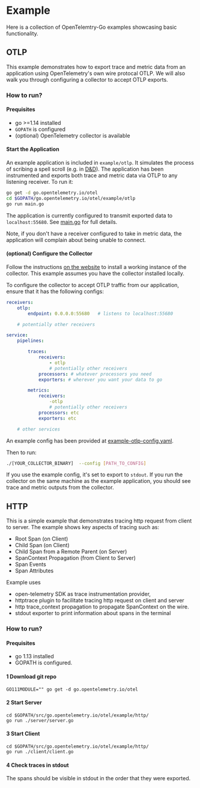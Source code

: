 # Example
Here is a collection of OpenTelemtry-Go examples showcasing basic functionality.

## OTLP
This example demonstrates how to export trace and metric data from an
application using OpenTelemetry's own wire protocal OTLP. We will also walk
you through configuring a collector to accept OTLP exports.

### How to run?

#### Prequisites
- go >=1.14 installed
- `GOPATH` is configured
- (optional) OpenTelemetry collector is available

#### Start the Application
An example application is included in `example/otlp`. It simulates the process
of scribing a spell scroll (e.g. in [D&D](https://roll20.net/compendium/dnd5e/Spell%20Scroll#content)).
The application has been instrumented and exports both trace and metric data
via OTLP to any listening receiver. To run it:

```sh
go get -d go.opentelemetry.io/otel
cd $GOPATH/go.opentelemetry.io/otel/example/otlp
go run main.go
```

The application is currently configured to transmit exported data to
`localhost:55680`. See [main.go](example/otlp/main.go) for full details.

Note, if you don't have a receiver configured to take in metric data, the
application will complain about being unable to connect.

#### (optional) Configure the Collector
Follow the instructions [on the
website](https://opentelemetry.io/docs/collector/about/) to install a working
instance of the collector. This example assumes you have the collector installed
locally.

To configure the collector to accept OTLP traffic from our application,
ensure that it has the following configs:

```yaml
receivers:
    otlp:
        endpoint: 0.0.0.0:55680   # listens to localhost:55680

    # potentially other receivers

service:
    pipelines:

        traces:
            receivers:
                - otlp
                # potentially other receivers
            processors: # whatever processors you need
            exporters: # wherever you want your data to go

        metrics:
            receivers:
                -otlp
                # potentially other receivers
            processors: etc
            exporters: etc

    # other services
```

An example config has been provided at
[example-otlp-config.yaml](example/otlp/example-otlp-config.yaml).

Then to run:
```sh
./[YOUR_COLLECTOR_BINARY]  --config [PATH_TO_CONFIG]
```

If you use the example config, it's set to export to `stdout`. If you run
the collector on the same machine as the example application, you should
see trace and metric outputs from the collector.



## HTTP
This is a simple example that demonstrates tracing http request from client to server. The example
shows key aspects of tracing such as:

- Root Span (on Client)
- Child Span (on Client)
- Child Span from a Remote Parent (on Server)
- SpanContext Propagation (from Client to Server)
- Span Events
- Span Attributes

Example uses
- open-telemetry SDK as trace instrumentation provider,
- httptrace plugin to facilitate tracing http request on client and server
- http trace_context propagation to propagate SpanContext on the wire.
- stdout exporter to print information about spans in the terminal

### How to run?

#### Prequisites

- go 1.13 installed
- GOPATH is configured.

#### 1 Download git repo
```
GO111MODULE="" go get -d go.opentelemetry.io/otel
```

#### 2 Start Server
```
cd $GOPATH/src/go.opentelemetry.io/otel/example/http/
go run ./server/server.go
```

#### 3 Start Client
```
cd $GOPATH/src/go.opentelemetry.io/otel/example/http/
go run ./client/client.go
```

#### 4 Check traces in stdout

The spans should be visible in stdout in the order that they were exported.
